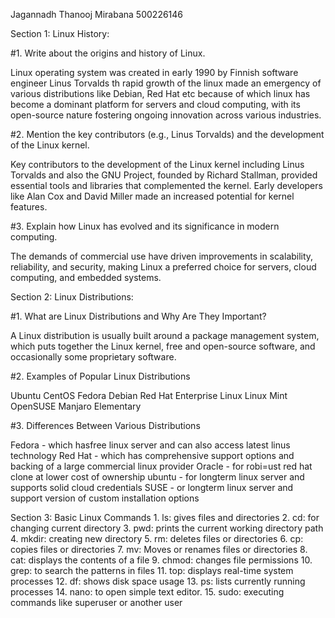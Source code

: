 Jagannadh Thanooj Mirabana 500226146

Section 1: Linux History:

#1. Write about the origins and history of Linux.

Linux operating system was created in early 1990 by Finnish software engineer Linus Torvalds th rapid growth of the linux made an emergency of various distributions like Debian, Red Hat etc because of which linux has become a dominant platform for servers and cloud computing, with its open-source nature fostering ongoing innovation across various industries.

#2. Mention the key contributors (e.g., Linus Torvalds) and the development of the Linux kernel.

Key contributors to the development of the Linux kernel including Linus Torvalds and also the GNU Project, founded by Richard Stallman, provided essential tools and libraries that complemented the kernel. Early developers like Alan Cox and David Miller made an increased potential for   kernel features.

#3. Explain how Linux has evolved and its significance in modern computing.

The demands of commercial use have driven improvements in scalability, reliability, and security, making Linux a preferred choice for servers, cloud computing, and embedded systems.

Section 2: Linux Distributions:

#1. What are Linux Distributions and Why Are They Important?

A Linux distribution is usually built around a package management system, which puts together the Linux kernel, free and open-source software, and occasionally some proprietary software.


#2. Examples of Popular Linux Distributions

Ubuntu
CentOS
Fedora
Debian
Red Hat Enterprise Linux
Linux Mint
OpenSUSE
Manjaro
Elementary


#3. Differences Between Various Distributions

Fedora - which hasfree linux server and can also access latest linus technology
Red Hat - which has comprehensive support options and backing of a large commercial linux provider
Oracle - for robi=ust red hat clone at lower cost of ownership
ubuntu - for longterm linux server and supports solid cloud credentials
SUSE - or longterm linux server and support version of custom installation options


Section 3: Basic Linux Commands
        1.	ls: gives files and directories 
	2.	cd: for changing current directory
	3.	pwd: prints the current working directory path
	4.	mkdir: creating new directory
	5.	rm: deletes files or directories
	6.	cp: copies files or directories
	7.	mv: Moves or renames files or directories
	8.	cat: displays the contents of a file
	9.	chmod: changes file permissions
	10.	grep: to search the patterns in files
	11.	top: displays real-time system processes
	12.	df: shows disk space usage
	13.	ps: lists currently running processes
	14.	nano: to open simple text editor.
	15.	sudo: executing commands like superuser or another user
	
